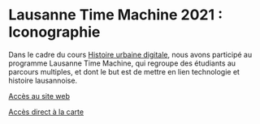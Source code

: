# Lausanne Time Machine 2021 : Iconographie

Dans le cadre du cours [Histoire urbaine digitale](https://www.epfl.ch/schools/cdh/fr/enseignement/cours-unil-epfl-2020-2021/histoire-urbaine-a-lere-du-numerique-lausanne-time-machine/),  nous avons participé au programme Lausanne Time Machine, qui regroupe des étudiants au parcours multiples, et dont le but est de mettre en lien technologie et histoire lausannoise.

[Accès au site web](https://tgieruc.github.io/icono_LTM_2021/)

[Accès direct à la carte](https://tgieruc.github.io/icono_LTM_2021/#map)
